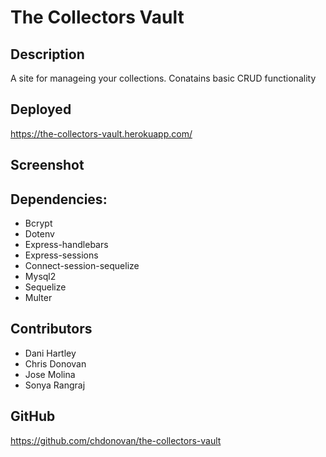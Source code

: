 # The Collectors Vault

## Description
A site for manageing your collections.
Conatains basic CRUD functionality

## Deployed
https://the-collectors-vault.herokuapp.com/

## Screenshot

## Dependencies:
- Bcrypt
- Dotenv
- Express-handlebars
-  Express-sessions
- Connect-session-sequelize
- Mysql2
- Sequelize
- Multer

## Contributors
- Dani Hartley
- Chris Donovan
- Jose Molina
- Sonya Rangraj

## GitHub
https://github.com/chdonovan/the-collectors-vault

